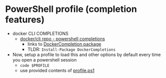 # PowerShell profile (completion features)

- docker CLI COMPLETIONS
  - [docker/cli repo - powershell completions](https://github.com/docker/cli/tree/master/contrib/completion/powershell)
    - links to [DockerCompletion package](https://github.com/matt9ucci/DockerCompletion)
    - TLDR: `Install-Package DockerCompletions`
- Now, setup a profile to load this and other options by default every time you open a powershell session
  - `code $PROFILE`
  - use provided contents of [profile.ps1](./profile.ps1)
